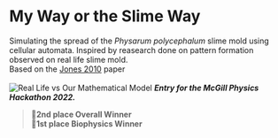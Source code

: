 # My Way or the Slime Way
Simulating the spread of the *Physarum polycephalum* slime mold using cellular automata.
Inspired by reasearch done on pattern formation observed on real life slime mold.<br/>
Based on the [Jones 2010](https://uwe-repository.worktribe.com/output/980579) paper<br/><br/>
![Real Life vs Our Mathematical Model](https://cdn.discordapp.com/attachments/898709510154227752/1039408166665982015/Screenshot_2022-11-07_171341.png)
***Entry for the McGill Physics Hackathon 2022.***<br/>
>**🥈2nd place Overall Winner**<br/>
>**🥇1st place Biophysics Winner**<br/>
